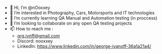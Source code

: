 - 👋 Hi, I’m @nOoxxey
- 👀 I’m interested in Photography, Cars, Motorsports and IT technologies
- 🌱 I’m currently learning QA Manual and Automation testing (in proccess)
- 💞️ I’m looking to collaborate on any open QA testing projects
- 📫 How to reach me :
    - grg.ivnff@gmail.com
    - Discord: nooxxey
    - LinkedIn: https://www.linkedin.com/in/george-ivanoff-36a1a21a4/

<!---
nOoxxey/nOoxxey is a ✨ special ✨ repository because its `README.md` (this file) appears on your GitHub profile.
You can click the Preview link to take a look at your changes.
--->
